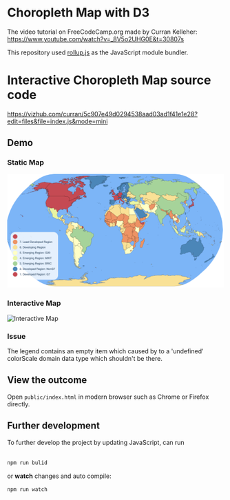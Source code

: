 # Choropleth Map with D3
The video tutorial on FreeCodeCamp.org made by Curran Kelleher: https://www.youtube.com/watch?v=_8V5o2UHG0E&t=30807s

This repository used [rollup.js](https://rollupjs.org/) as the JavaScript module bundler. 


# Interactive Choropleth Map source code
https://vizhub.com/curran/5c907e49d0294538aad03ad1f41e1e28?edit=files&file=index.js&mode=mini

## Demo
### Static Map
![Choropleth Map](screenshot/choropleth-map.png)
### Interactive Map 
![Interactive Map](screenshot/interactiveChoroplethMap.gif)

### Issue
The legend contains an empty item which caused by to a 'undefined' colorScale domain data type which shouldn't be there. 

## View the outcome
Open `public/index.html` in modern browser such as Chrome or Firefox directly. 

## Further development
To further develop the project by updating JavaScript, can run

```javascript

npm run bulid

```

or **watch** changes and auto compile:
```javascript
npm run watch
```